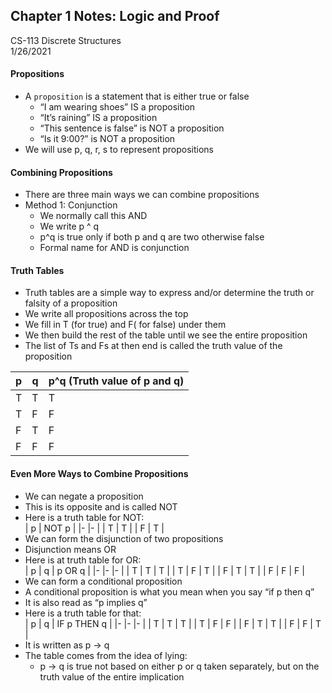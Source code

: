 ## Chapter 1 Notes: Logic and Proof  
CS-113 Discrete Structures  
1/26/2021  

#### Propositions
- A `proposition` is a statement that is either true or false
  - “I am wearing shoes” IS a proposition
  - “It’s raining” IS a proposition
  - “This sentence is false” is NOT a proposition
  - “Is it 9:00?” is NOT a proposition
- We will use p, q, r, s to represent propositions

#### Combining Propositions
- There are three main ways we can combine propositions
- Method 1: Conjunction
  - We normally call this AND
  - We write p ^ q
  - p^q is true only if both p and q are two otherwise false
  - Formal name for AND is conjunction

#### Truth Tables
- Truth tables are a simple way to express and/or determine the truth or falsity of a proposition
- We write all propositions across the top
- We fill in T (for true) and F( for false) under them
- We then build the rest of the table until we see the entire proposition
- The list of Ts and Fs at then end is called the truth value of the proposition  

| p 	| q 	| p^q (Truth value of p and q) 	|  
|-	|-	|-	|  
| T 	| T 	| T 	|  
| T 	| F 	| F 	|  
| F 	| T 	| F 	|  
| F 	| F 	| F 	|  

#### Even More Ways to Combine Propositions
- We can negate a proposition
- This is its opposite and is called NOT
- Here is a truth table for NOT:  
  |     p    	|     NOT   p    	|
  |-	|-	|
  |     T    	|     T    	|
  |     F    	|     T    	|  
- We can form the disjunction of two propositions
- Disjunction means OR
- Here is at truth table for OR:  
  |     p    	|     q    	|     p   OR q    	|
  |-	|-	|-	|
  |     T    	|     T    	|     T    	|
  |     T    	|     F    	|     T    	|
  |     F    	|     T    	|     T    	|
  |     F    	|     F    	|     F    	|  
- We can form a conditional proposition
- A conditional proposition is what you mean when you say “if p then q”
- It is also read as “p implies q”
- Here is a truth table for that:  
  |     p    	|     q    	|     IF   p THEN q    	|
  |-	|-	|-	|
  |     T    	|     T    	|     T    	|
  |     T    	|     F    	|     F    	|
  |     F    	|     T    	|     T    	|
  |     F    	|     F    	|     T    	|  
- It is written as p → q
- The table comes from the idea of lying:
  - p → q is true not based on either p or q taken separately, but on the truth value of the entire implication
